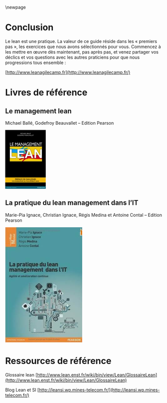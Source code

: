\newpage

# Conclusion

Le lean est une pratique. La valeur de ce guide réside dans les
« premiers pas », les exercices que nous avons sélectionnés pour vous.
Commencez à les mettre en œuvre dès maintenant, pas après pas, et venez
partager vos déclics et vos questions avec les autres praticiens pour
que nous progressions tous ensemble :

[http://www.leanagilecamp.fr](http://www.leanagilecamp.fr/)

# Livres de référence

## Le management lean

Michael Ballé, Godefroy Beauvallet – Edition Pearson

![](guide_html_m73c80f2a.png)

## La pratique du lean management dans l’IT

Marie-Pia Ignace, Christian Ignace, Régis Medina et Antoine Contal –
Edition Pearson

![](guide_html_m44286ac1.jpg)


# Ressources de référence

Glossaire lean [http://www.lean.enst.fr/wiki/bin/view/Lean/GlossaireLean](http://www.lean.enst.fr/wiki/bin/view/Lean/GlossaireLean)

Blog Lean et SI [http://leansi.wp.mines-telecom.fr/](http://leansi.wp.mines-telecom.fr/)

